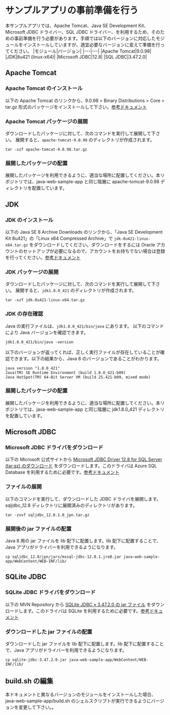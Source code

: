# サンプルアプリの事前準備を行う
本サンプルアプリでは、Apache Tomcat、Java SE Development Kit、Microsoft JDBC ドライバー、SQL JDBC ドライバー、を利用するため、そのための事前準備を行う必要があります。手順では以下のバージョンに対応したモジュールをインストールしていますが、適宜必要なバージョンに変えて準備を行ってください。
|モジュール|バージョン|
|---|---|
|Apache Tomcat|9.0.98|
|JDK|8u421 (linux-x64)|
|Microsoft JDBC|12.8|
|SQL JDBC|3.47.2.0|

## Apache Tomcat
### Apache Tomcat のインストール
以下の Apache Tomcat のリンクから、9.0.98 > Binary Distributions > Core > tar.gz 形式のパッケージをインストールして下さい。[参考ドキュメント](https://tomcat.apache.org/download-90.cgi)

### Apache Tomcat パッケージの展開
ダウンロードしたパッケージに対して、次のコマンドを実行して展開して下さい。
展開すると、`apache-tomcat-9.0.98` のディレクトリが作成されます。
```
tar -xzf apache-tomcat-9.0.98.tar.gz
```

### 展開したパッケージの配置
展開したパッケージを利用できるように、適当な場所に配置してください。本リポジトリでは、java-web-sample-app と同じ階層に apache-tomcat-9.0.98 ディレクトリを配置しています。

## JDK
### JDK のインストール
以下の Java SE 8 Archive Downloads のリンクから、「Java SE Development Kit 8u421」の「Linux x64 Compressed Archive」で `jdk-8u421-linux-x64.tar.gz` をダウンロードしてください。ダウンロードをするには Oracle アカウントのセットアップが必要になるので、アカウントをお持ちでない場合は登録を行ってください。[参考ドキュメント](https://www.oracle.com/java/technologies/javase/javase8u211-later-archive-downloads.html)

### JDK パッケージの展開
ダウンロードしたパッケージに対して、次のコマンドを実行して展開して下さい。
展開すると、`jdk1.8.0_421` のディレクトリが作成されます。
```
tar -xzf jdk-8u421-linux-x64.tar.gz
```
### JDK の存在確認
Java の実行ファイルは、`jdk1.8.0_421/bin/java` にあります。
以下のコマンドにより Java バージョンを確認できます。
```
jdk1.8.0_421/bin/java -version
```

以下のバージョンが返ってくれば、正しく実行ファイルが存在していることが確認できます。以下の結果から、Java 8 のバージョンであることがわかります。
```
java version "1.8.0_421"
Java(TM) SE Runtime Environment (build 1.8.0_421-b09)
Java HotSpot(TM) 64-Bit Server VM (build 25.421-b09, mixed mode)
```

### 展開したパッケージの配置
展開したパッケージを利用できるように、適当な場所に配置してください。本リポジトリでは、java-web-sample-app と同じ階層に jdk1.8.0_421 ディレクトリを配置しています。

## Microsoft JDBC
### Microsoft JDBC ドライバをダウンロード
以下の Microsoft 公式サイトから [Microsoft JDBC Driver 12.8 for SQL Server (tar.gz) のダウンロード](https://go.microsoft.com/fwlink/?linkid=2283563) をダウンロードします。このドライバは Azure SQL Database を利用するために必要です。[参考ドキュメント](https://learn.microsoft.com/ja-jp/sql/connect/jdbc/download-microsoft-jdbc-driver-for-sql-server?view=sql-server-ver16)

### ファイルの展開
以下のコマンドを実行して、ダウンロードした JDBC ドライバを展開します。sqljdbc_12.8 ディレクトリに展開済みのディレクトリがあります。
```
tar -zxvf sqljdbc_12.8.1.0_jpn.tar.gz
```

### 展開後の jar ファイルの配置
Java 8 用の jar ファイルを lib 配下に配置します。lib 配下に配置することで、Java アプリがドライバーを利用できるようになります。
```
cp sqljdbc_12.8/jpn/jars/mssql-jdbc-12.8.1.jre8.jar java-web-sample-app/WebContent/WEB-INF/lib/
```


## SQLite JDBC
### SQLite JDBC ドライバをダウンロード
以下の MVN Repository から [SQLite JDBC » 3.47.2.0 の jar ファイル](https://repo1.maven.org/maven2/org/xerial/sqlite-jdbc/3.47.2.0/sqlite-jdbc-3.47.2.0.jar) をダウンロードします。このドライバは SQLite を利用するために必要です。[参考ドキュメント](https://mvnrepository.com/artifact/org.xerial/sqlite-jdbc/3.47.2.0)

### ダウンロードした jar ファイルの配置
ダウンロードした jar ファイルを lib 配下に配置します。lib 配下に配置することで、Java アプリがドライバーを利用できるようになります。
```
cp sqlite-jdbc-3.47.2.0.jar java-web-sample-app/WebContent/WEB-INF/lib/
```

## build.sh の編集
本ドキュメントと異なるバージョンのモジュールをインストールした場合、java-web-sample-app/build.sh のシェルスクリプトが実行できるようにバージョンを変更して下さい。。
